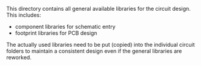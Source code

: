This directory contains all general available libraries for the circuit design.
This includes:
* component libraries for schematic entry
* footprint libraries for PCB design

The actually used libraries need to be put (copied) into the individual circuit folders to maintain a consistent design even if the general libraries are reworked.

